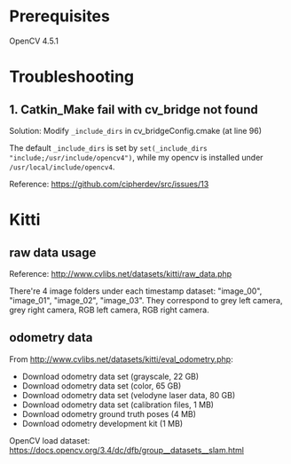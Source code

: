 # Prerequisites

OpenCV 4.5.1

# Troubleshooting

## 1. Catkin_Make fail with cv_bridge not found 

Solution: Modify `_include_dirs` in cv_bridgeConfig.cmake (at line 96)

The default `_include_dirs` is set by `set(_include_dirs "include;/usr/include/opencv4")`, while my opencv is installed under `/usr/local/include/opencv4`.

Reference: https://github.com/cipherdev/src/issues/13

# Kitti

## raw data usage

Reference: http://www.cvlibs.net/datasets/kitti/raw_data.php

There're 4 image folders under each timestamp dataset: "image_00", "image_01", "image_02", "image_03". They correspond to grey left camera, grey right camera, RGB left camera, RGB right camera.

## odometry data

From http://www.cvlibs.net/datasets/kitti/eval_odometry.php: 
- Download odometry data set (grayscale, 22 GB)
- Download odometry data set (color, 65 GB)
- Download odometry data set (velodyne laser data, 80 GB)
- Download odometry data set (calibration files, 1 MB)
- Download odometry ground truth poses (4 MB)
- Download odometry development kit (1 MB)

OpenCV load dataset: https://docs.opencv.org/3.4/dc/dfb/group__datasets__slam.html